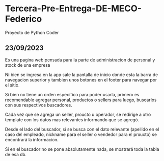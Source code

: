 # Tercera-Pre-Entrega-DE-MECO-Federico
Proyecto de Python Coder

## 23/09/2023

Es una pagina web pensada para la parte de administracion de personal y stock de una empresa

Ni bien se ingresa en la app sale la pantalla de inicio donde esta la barra de navegacion superior y tambien unos botones en el footer para navegar por el sitio.

Si bien no tiene un orden especifico para poder usarla, primero es recomendable agregar personal, productos o sellers para luego, buscarlos con sus respectivos buscadores.

Cada vez que se agrega un seller, proucto u operador, se redirige a otro template con los datos mas relevantes informando que se agregó.

Desde el lado del buscador, si se busca con el dato relevante (apellido en el caso del empleado, nickname para el seller o vendedor para el proucto) se encontrará la informacion.

Si en el buscador no se pone absolutamente nada, se mostrará toda la tabla de esa db.
